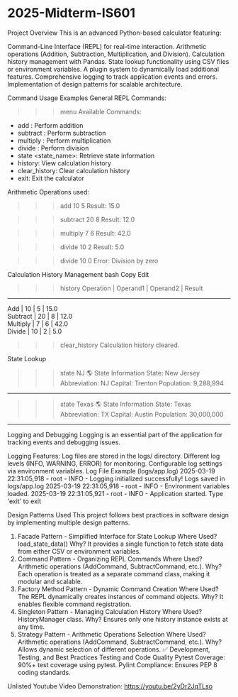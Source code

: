 # 2025-Midterm-IS601
 Project Overview
This is an advanced Python-based calculator featuring:

Command-Line Interface (REPL) for real-time interaction.
Arithmetic operations (Addition, Subtraction, Multiplication, and Division).
Calculation history management with Pandas.
State lookup functionality using CSV files or environment variables.
A plugin system to dynamically load additional features.
Comprehensive logging to track application events and errors.
Implementation of design patterns for scalable architecture.

Command Usage Examples
General REPL Commands:
>>> menu
Available Commands:
 - add <x> <y>: Perform addition
 - subtract <x> <y>: Perform subtraction
 - multiply <x> <y>: Perform multiplication
 - divide <x> <y>: Perform division
 - state <state_name>: Retrieve state information
 - history: View calculation history
 - clear_history: Clear calculation history
 - exit: Exit the calculator

Arithmetic Operations used:
>>> add 10 5
Result: 15.0

>>> subtract 20 8
Result: 12.0

>>> multiply 7 6
Result: 42.0

>>> divide 10 2
Result: 5.0

>>> divide 10 0
Error: Division by zero

Calculation History Management
bash
Copy
Edit
>>> history
Operation | Operand1 | Operand2 | Result
----------------------------------------
Add       | 10       | 5        | 15.0  
Subtract  | 20       | 8        | 12.0  
Multiply  | 7        | 6        | 42.0  
Divide    | 10       | 2        | 5.0  

>>> clear_history
Calculation history cleared.

State Lookup
>>> state NJ
🌎 State Information
State: New Jersey
Abbreviation: NJ
Capital: Trenton
Population: 9,288,994
------------------------------

>>> state Texas
🌎 State Information
State: Texas
Abbreviation: TX
Capital: Austin
Population: 30,000,000
------------------------------

Logging and Debugging
Logging is an essential part of the application for tracking events and debugging issues.

 Logging Features:
Log files are stored in the logs/ directory.
Different log levels (INFO, WARNING, ERROR) for monitoring.
Configurable log settings via environment variables.
 Log File Example (logs/app.log)
2025-03-19 22:31:05,918 - root - INFO - Logging initialized successfully! Logs saved in logs/app.log
2025-03-19 22:31:05,918 - root - INFO - Environment variables loaded.
2025-03-19 22:31:05,921 - root - INFO - Application started. Type 'exit' to exit

Design Patterns Used
This project follows best practices in software design by implementing multiple design patterns.

1. Facade Pattern - Simplified Interface for State Lookup
Where Used? load_state_data()
Why? It provides a single function to fetch state data from either CSV or environment variables.
2. Command Pattern - Organizing REPL Commands
Where Used? Arithmetic operations (AddCommand, SubtractCommand, etc.).
Why? Each operation is treated as a separate command class, making it modular and scalable.
3.  Factory Method Pattern - Dynamic Command Creation
Where Used? The REPL dynamically creates instances of command objects.
Why? It enables flexible command registration.
4.  Singleton Pattern - Managing Calculation History
Where Used? HistoryManager class.
Why? Ensures only one history instance exists at any time.
5. Strategy Pattern - Arithmetic Operations Selection
Where Used? Arithmetic operations (AddCommand, SubtractCommand, etc.).
Why? Allows dynamic selection of different operations.
✅ Development, Testing, and Best Practices
Testing and Code Quality
 Pytest Coverage: 90%+ test coverage using pytest.
 Pylint Compliance: Ensures PEP 8 coding standards.

Unlisted Youtube Video Demonstration: https://youtu.be/2yDr2JqTLso
